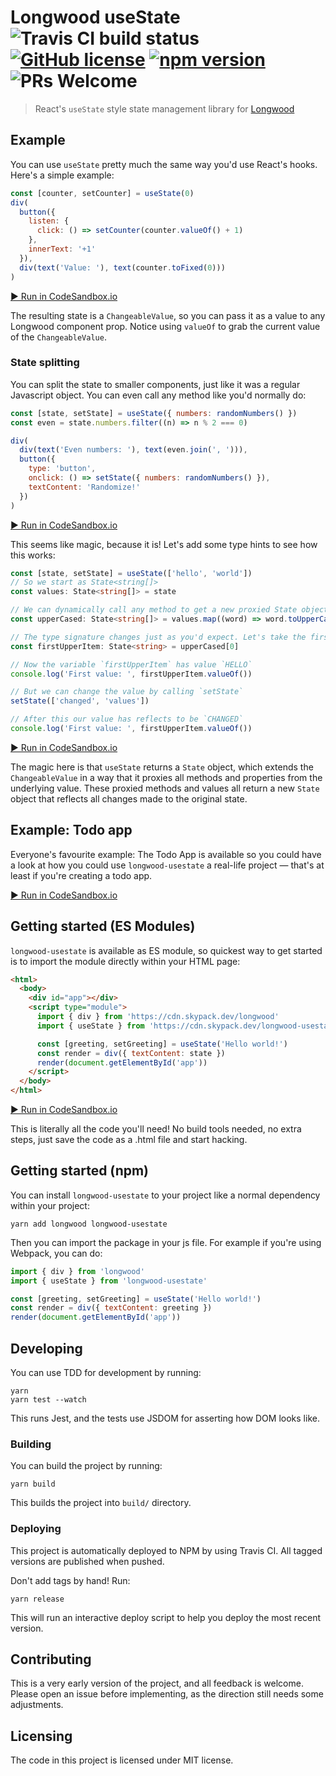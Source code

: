 # Longwood useState    ![Travis CI build status](https://travis-ci.org/jehna/longwood-usestate.svg?branch=master) [![GitHub license](https://img.shields.io/badge/license-MIT-blue.svg)](./LICENSE) [![npm version](https://img.shields.io/npm/v/longwood-usestate.svg?style=flat)](https://www.npmjs.com/package/longwood-usestate) ![PRs Welcome](https://img.shields.io/badge/PRs-welcome-brightgreen.svg)

> React's `useState` style state management library for [Longwood](https://github.com/jehna/longwood)

## Example

You can use `useState` pretty much the same way you'd use React's hooks. Here's a simple example:

```js
const [counter, setCounter] = useState(0)
div(
  button({
    listen: {
      click: () => setCounter(counter.valueOf() + 1)
    },
    innerText: '+1'
  }),
  div(text('Value: '), text(counter.toFixed(0)))
)
```

[▶️ Run in CodeSandbox.io](https://codesandbox.io/s/vibrant-cookies-bz5lt?file=/src/index.ts)

The resulting state is a `ChangeableValue`, so you can pass it as a value to any
Longwood component prop. Notice using `valueOf` to grab the current value of the
`ChangeableValue`.


### State splitting

You can split the state to smaller components, just like it was a regular
Javascript object. You can even call any method like you'd normally do:

```js
const [state, setState] = useState({ numbers: randomNumbers() })
const even = state.numbers.filter((n) => n % 2 === 0)

div(
  div(text('Even numbers: '), text(even.join(', '))),
  button({
    type: 'button',
    onclick: () => setState({ numbers: randomNumbers() }),
    textContent: 'Randomize!'
  })
)
```

[▶️ Run in CodeSandbox.io](https://codesandbox.io/s/icy-dew-kw7cv?file=/src/index.ts)

This seems like magic, because it is! Let's add some type hints to see how this
works:

```ts
const [state, setState] = useState(['hello', 'world'])
// So we start as State<string[]>
const values: State<string[]> = state

// We can dynamically call any method to get a new proxied State object:
const upperCased: State<string[]> = values.map((word) => word.toUpperCase())

// The type signature changes just as you'd expect. Let's take the first item:
const firstUpperItem: State<string> = upperCased[0]

// Now the variable `firstUpperItem` has value `HELLO`
console.log('First value: ', firstUpperItem.valueOf())

// But we can change the value by calling `setState`
setState(['changed', 'values'])

// After this our value has reflects to be `CHANGED`
console.log('First value: ', firstUpperItem.valueOf())
```

[▶️ Run in CodeSandbox.io](https://codesandbox.io/s/recursing-gareth-63p7q?file=/src/index.ts)

The magic here is that `useState` returns a `State` object, which extends the
`ChangeableValue` in a way that it proxies all methods and properties from the
underlying value. These proxied methods and values all return a new `State`
object that reflects all changes made to the original state.

## Example: Todo app

Everyone's favourite example: The Todo App is available so you could have a look
at how you could use `longwood-usestate` a real-life project — that's at least
if you're creating a todo app.

[▶️ Run in CodeSandbox.io](https://codesandbox.io/s/practical-pond-1doz4?file=/src/TodoApp.ts)

## Getting started (ES Modules)

`longwood-usestate` is available as ES module, so quickest way to get started is
to import the module directly within your HTML page:

```html
<html>
  <body>
    <div id="app"></div>
    <script type="module">
      import { div } from 'https://cdn.skypack.dev/longwood'
      import { useState } from 'https://cdn.skypack.dev/longwood-usestate'

      const [greeting, setGreeting] = useState('Hello world!')
      const render = div({ textContent: state })
      render(document.getElementById('app'))
    </script>
  </body>
</html>
```

[▶️ Run in CodeSandbox.io](https://codesandbox.io/s/cranky-jang-rwuwb?file=/index.html)

This is literally all the code you'll need! No build tools needed, no extra
steps, just save the code as a .html file and start hacking.

## Getting started (npm)

You can install `longwood-usestate` to your project like a normal dependency
within your project:

```
yarn add longwood longwood-usestate
```

Then you can import the package in your js file. For example if you're using
Webpack, you can do:

```js
import { div } from 'longwood'
import { useState } from 'longwood-usestate'

const [greeting, setGreeting] = useState('Hello world!')
const render = div({ textContent: greeting })
render(document.getElementById('app'))
```

## Developing

You can use TDD for development by running:

```
yarn
yarn test --watch
```

This runs Jest, and the tests use JSDOM for asserting how DOM looks like.

### Building

You can build the project by running:

```shell
yarn build
```

This builds the project into `build/` directory.

### Deploying

This project is automatically deployed to NPM by using Travis CI. All tagged
versions are published when pushed.

Don't add tags by hand! Run:

```shell
yarn release
```

This will run an interactive deploy script to help you deploy the most recent
version.

## Contributing

This is a very early version of the project, and all feedback is welcome. Please
open an issue before implementing, as the direction still needs some
adjustments.

## Licensing

The code in this project is licensed under MIT license.
